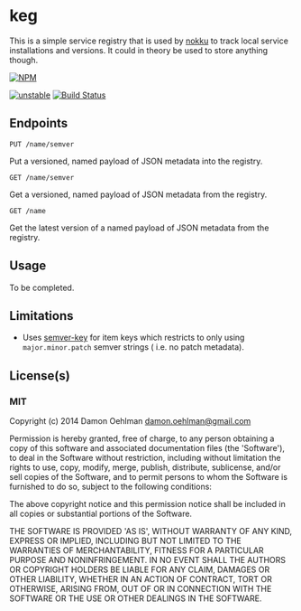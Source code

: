 # keg

This is a simple service registry that is used by
[nokku](https://github.com/DamonOehlman/nokku) to track local service
installations and versions.  It could in theory be used to store anything
though.


[![NPM](https://nodei.co/npm/keg.png)](https://nodei.co/npm/keg/)

[![unstable](https://img.shields.io/badge/stability-unstable-yellowgreen.svg)](https://github.com/badges/stability-badges) [![Build Status](https://img.shields.io/travis/DamonOehlman/keg.svg?branch=master)](https://travis-ci.org/DamonOehlman/keg) 

## Endpoints

```
PUT /name/semver
```

Put a versioned, named payload of JSON metadata into the registry.

```
GET /name/semver
```

Get a versioned, named payload of JSON metadata from the registry.

```
GET /name
```

Get the latest version of a named payload of JSON metadata from the registry.


## Usage

To be completed.

## Limitations

- Uses [semver-key](https://github.com/DamonOehlman/semver-key) for item
  keys which restricts to only using `major.minor.patch` semver strings (
  i.e. no patch metadata).

## License(s)

### MIT

Copyright (c) 2014 Damon Oehlman <damon.oehlman@gmail.com>

Permission is hereby granted, free of charge, to any person obtaining
a copy of this software and associated documentation files (the
'Software'), to deal in the Software without restriction, including
without limitation the rights to use, copy, modify, merge, publish,
distribute, sublicense, and/or sell copies of the Software, and to
permit persons to whom the Software is furnished to do so, subject to
the following conditions:

The above copyright notice and this permission notice shall be
included in all copies or substantial portions of the Software.

THE SOFTWARE IS PROVIDED 'AS IS', WITHOUT WARRANTY OF ANY KIND,
EXPRESS OR IMPLIED, INCLUDING BUT NOT LIMITED TO THE WARRANTIES OF
MERCHANTABILITY, FITNESS FOR A PARTICULAR PURPOSE AND NONINFRINGEMENT.
IN NO EVENT SHALL THE AUTHORS OR COPYRIGHT HOLDERS BE LIABLE FOR ANY
CLAIM, DAMAGES OR OTHER LIABILITY, WHETHER IN AN ACTION OF CONTRACT,
TORT OR OTHERWISE, ARISING FROM, OUT OF OR IN CONNECTION WITH THE
SOFTWARE OR THE USE OR OTHER DEALINGS IN THE SOFTWARE.
